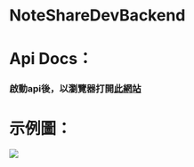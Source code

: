 # NoteShareDevBackend

# Api Docs：
### 啟動api後，以瀏覽器打開[此網站](http://localhost:8080/swagger-ui/index.html)
# 示例圖：
![](https://media.discordapp.net/attachments/942739199512162344/979486173640663120/2022-05-27_4.48.04.png?width=1620&height=540)
